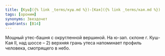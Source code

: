 ```yaml
---
title: [Куш]({% link _terms/куш.md %})-[Кая]({% link _terms/кая.md %}) III
tags: [ороним]
synonyms: Звездочет
quadrants: [В14]
---
```


Мощный утес-башня с округленной вершиной. На ю-зап. склоне г. Куш-Кая II, над
шоссе – 2) верхняя грань утеса напоминает профиль человека, смотрящего в небо.

